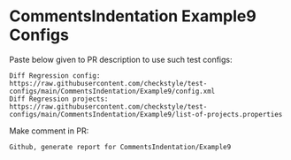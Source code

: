 # CommentsIndentation Example9 Configs
Paste below given to PR description to use such test configs:
```
Diff Regression config: https://raw.githubusercontent.com/checkstyle/test-configs/main/CommentsIndentation/Example9/config.xml
Diff Regression projects: https://raw.githubusercontent.com/checkstyle/test-configs/main/CommentsIndentation/Example9/list-of-projects.properties
```
Make comment in PR:
```
Github, generate report for CommentsIndentation/Example9
```

